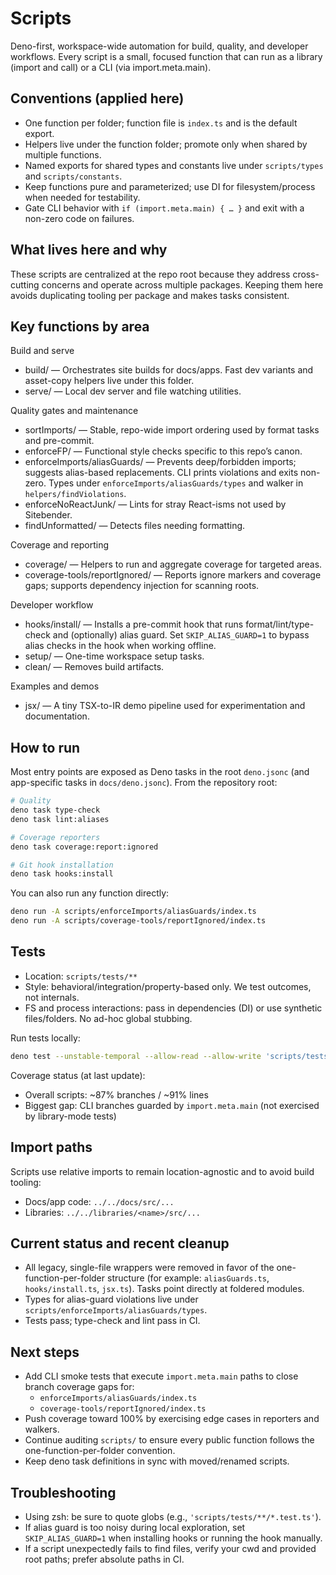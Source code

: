 # Scripts

Deno-first, workspace-wide automation for build, quality, and developer workflows. Every script is a small, focused function that can run as a library (import and call) or a CLI (via import.meta.main).

## Conventions (applied here)

- One function per folder; function file is `index.ts` and is the default export.
- Helpers live under the function folder; promote only when shared by multiple functions.
- Named exports for shared types and constants live under `scripts/types` and `scripts/constants`.
- Keep functions pure and parameterized; use DI for filesystem/process when needed for testability.
- Gate CLI behavior with `if (import.meta.main) { … }` and exit with a non-zero code on failures.

## What lives here and why

These scripts are centralized at the repo root because they address cross-cutting concerns and operate across multiple packages. Keeping them here avoids duplicating tooling per package and makes tasks consistent.

## Key functions by area

Build and serve

- build/ — Orchestrates site builds for docs/apps. Fast dev variants and asset-copy helpers live under this folder.
- serve/ — Local dev server and file watching utilities.

Quality gates and maintenance

- sortImports/ — Stable, repo-wide import ordering used by format tasks and pre-commit.
- enforceFP/ — Functional style checks specific to this repo’s canon.
- enforceImports/aliasGuards/ — Prevents deep/forbidden imports; suggests alias-based replacements. CLI prints violations and exits non-zero. Types under `enforceImports/aliasGuards/types` and walker in `helpers/findViolations`.
- enforceNoReactJunk/ — Lints for stray React-isms not used by Sitebender.
- findUnformatted/ — Detects files needing formatting.

Coverage and reporting

- coverage/ — Helpers to run and aggregate coverage for targeted areas.
- coverage-tools/reportIgnored/ — Reports ignore markers and coverage gaps; supports dependency injection for scanning roots.

Developer workflow

- hooks/install/ — Installs a pre-commit hook that runs format/lint/type-check and (optionally) alias guard. Set `SKIP_ALIAS_GUARD=1` to bypass alias checks in the hook when working offline.
- setup/ — One-time workspace setup tasks.
- clean/ — Removes build artifacts.

Examples and demos

- jsx/ — A tiny TSX-to-IR demo pipeline used for experimentation and documentation.

## How to run

Most entry points are exposed as Deno tasks in the root `deno.jsonc` (and app-specific tasks in `docs/deno.jsonc`). From the repository root:

```bash
# Quality
deno task type-check
deno task lint:aliases

# Coverage reporters
deno task coverage:report:ignored

# Git hook installation
deno task hooks:install
```

You can also run any function directly:

```bash
deno run -A scripts/enforceImports/aliasGuards/index.ts
deno run -A scripts/coverage-tools/reportIgnored/index.ts
```

## Tests

- Location: `scripts/tests/**`
- Style: behavioral/integration/property-based only. We test outcomes, not internals.
- FS and process interactions: pass in dependencies (DI) or use synthetic files/folders. No ad-hoc global stubbing.

Run tests locally:

```bash
deno test --unstable-temporal --allow-read --allow-write 'scripts/tests/**/*.test.ts'
```

Coverage status (at last update):

- Overall scripts: ~87% branches / ~91% lines
- Biggest gap: CLI branches guarded by `import.meta.main` (not exercised by library-mode tests)

## Import paths

Scripts use relative imports to remain location-agnostic and to avoid build tooling:

- Docs/app code: `../../docs/src/...`
- Libraries: `../../libraries/<name>/src/...`

## Current status and recent cleanup

- All legacy, single-file wrappers were removed in favor of the one-function-per-folder structure (for example: `aliasGuards.ts`, `hooks/install.ts`, `jsx.ts`). Tasks point directly at foldered modules.
- Types for alias-guard violations live under `scripts/enforceImports/aliasGuards/types`.
- Tests pass; type-check and lint pass in CI.

## Next steps

- Add CLI smoke tests that execute `import.meta.main` paths to close branch coverage gaps for:
	- `enforceImports/aliasGuards/index.ts`
	- `coverage-tools/reportIgnored/index.ts`
- Push coverage toward 100% by exercising edge cases in reporters and walkers.
- Continue auditing `scripts/` to ensure every public function follows the one-function-per-folder convention.
- Keep deno task definitions in sync with moved/renamed scripts.

## Troubleshooting

- Using zsh: be sure to quote globs (e.g., `'scripts/tests/**/*.test.ts'`).
- If alias guard is too noisy during local exploration, set `SKIP_ALIAS_GUARD=1` when installing hooks or running the hook manually.
- If a script unexpectedly fails to find files, verify your cwd and provided root paths; prefer absolute paths in CI.
